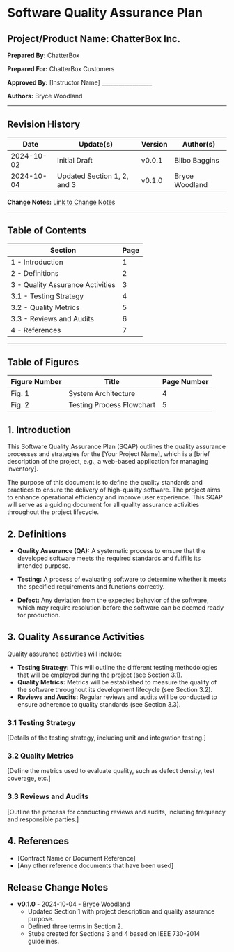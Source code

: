 # Software Quality Assurance Plan

## Project/Product Name: ChatterBox Inc.

**Prepared By:** ChatterBox

**Prepared For:** ChatterBox Customers

**Approved By:** [Instructor Name] __________________  

**Authors:** Bryce Woodland

---

## Revision History

| Date            | Update(s)                   | Version         | Author(s)                 | 
|-----------------|-----------------------------|-----------------|---------------------------|
| 2024-10-02      | Initial Draft               | v0.0.1          | Bilbo Baggins             | 
| 2024-10-04      | Updated Section 1, 2, and 3 | v0.1.0          | Bryce Woodland            |

**Change Notes:** [Link to Change Notes](#release-change-notes)

---

## Table of Contents

| Section                               | Page |
|---------------------------------------|------|
| 1 - Introduction                      | 1    |
| 2 - Definitions                       | 2    |
| 3 - Quality Assurance Activities      | 3    |
|  3.1 - Testing Strategy               | 4    |
|  3.2 - Quality Metrics                | 5    |
|  3.3 - Reviews and Audits             | 6    |
| 4 - References                        | 7    |

---

## Table of Figures

| Figure Number | Title                        | Page Number |
|---------------|------------------------------|-------------|
| Fig. 1        | System Architecture          | 4           |
| Fig. 2        | Testing Process Flowchart    | 5           |

## 1. Introduction

This Software Quality Assurance Plan (SQAP) outlines the quality assurance processes and strategies for the [Your Project Name], which is a [brief description of the project, e.g., a web-based application for managing inventory]. 

The purpose of this document is to define the quality standards and practices to ensure the delivery of high-quality software. The project aims to enhance operational efficiency and improve user experience. This SQAP will serve as a guiding document for all quality assurance activities throughout the project lifecycle.

## 2. Definitions

- **Quality Assurance (QA):** A systematic process to ensure that the developed software meets the required standards and fulfills its intended purpose.

- **Testing:** A process of evaluating software to determine whether it meets the specified requirements and functions correctly.

- **Defect:** Any deviation from the expected behavior of the software, which may require resolution before the software can be deemed ready for production.

## 3. Quality Assurance Activities

Quality assurance activities will include:
- **Testing Strategy:** This will outline the different testing methodologies that will be employed during the project (see Section 3.1).
- **Quality Metrics:** Metrics will be established to measure the quality of the software throughout its development lifecycle (see Section 3.2).
- **Reviews and Audits:** Regular reviews and audits will be conducted to ensure adherence to quality standards (see Section 3.3).

### 3.1 Testing Strategy
[Details of the testing strategy, including unit and integration testing.]

### 3.2 Quality Metrics
[Define the metrics used to evaluate quality, such as defect density, test coverage, etc.]

### 3.3 Reviews and Audits
[Outline the process for conducting reviews and audits, including frequency and responsible parties.]

## 4. References

- [Contract Name or Document Reference]
- [Any other reference documents that have been used]

## Release Change Notes

- **v0.1.0** - 2024-10-04 - Bryce Woodland
    - Updated Section 1 with project description and quality assurance purpose.
    - Defined three terms in Section 2.
    - Stubs created for Sections 3 and 4 based on IEEE 730-2014 guidelines.

